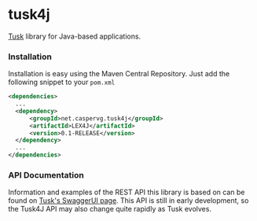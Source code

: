 # tusk4j
[Tusk](https://www.pielambr.be/tusk) library for Java-based applications.

### Installation
Installation is easy using the Maven Central Repository. Just add the following snippet to your ```pom.xml```
```xml
<dependencies>
  ...
  <dependency>
      <groupId>net.caspervg.tusk4j</groupId>
      <artifactId>LEX4J</artifactId>
      <version>0.1-RELEASE</version>
  </dependency>
  ...
</dependencies>
```

### API Documentation
Information and examples of the REST API this library is based on can be found on [Tusk's SwaggerUI page](https://www.pielambr.be/swagger). This API is still in early development, so the Tusk4J API may also change quite rapidly as Tusk evolves. 
